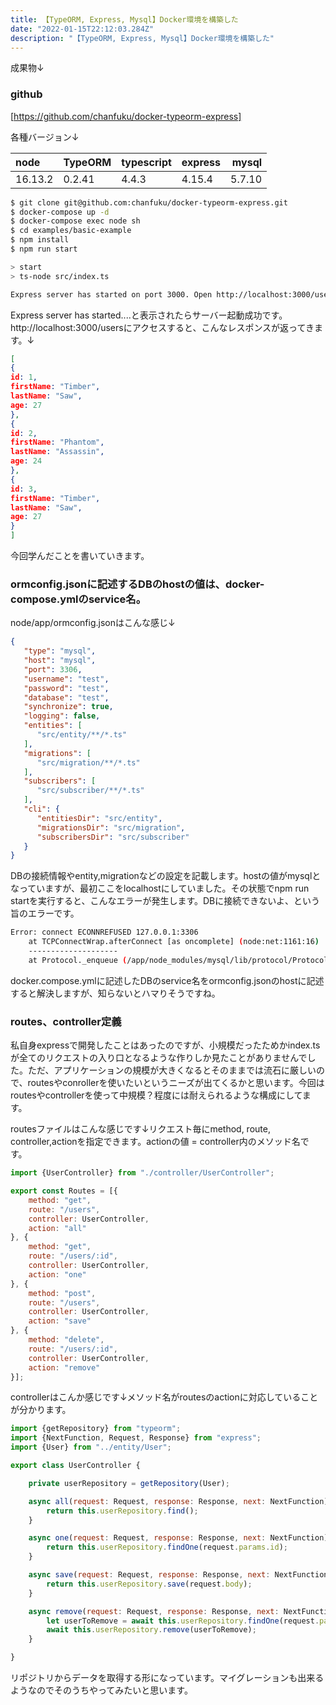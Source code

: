 ```yaml
---
title: 【TypeORM, Express, Mysql】Docker環境を構築した
date: "2022-01-15T22:12:03.284Z"
description: "【TypeORM, Express, Mysql】Docker環境を構築した"
---
```


成果物↓

### github
[https://github.com/chanfuku/docker-typeorm-express]

各種バージョン↓

| node | TypeORM | typescript | express | mysql |
| :--- | :------ |:------ |:------ | ---: |
| 16.13.2 | 0.2.41 |  4.4.3 | 4.15.4 | 5.7.10 |

```bash
$ git clone git@github.com:chanfuku/docker-typeorm-express.git
$ docker-compose up -d
$ docker-compose exec node sh
$ cd examples/basic-example
$ npm install
$ npm run start

> start
> ts-node src/index.ts

Express server has started on port 3000. Open http://localhost:3000/users to see results
```

Express server has started....と表示されたらサーバー起動成功です。http://localhost:3000/usersにアクセスすると、こんなレスポンスが返ってきます。↓

```json
[
{
id: 1,
firstName: "Timber",
lastName: "Saw",
age: 27
},
{
id: 2,
firstName: "Phantom",
lastName: "Assassin",
age: 24
},
{
id: 3,
firstName: "Timber",
lastName: "Saw",
age: 27
}
]
```

今回学んだことを書いていきます。

### ormconfig.jsonに記述するDBのhostの値は、docker-compose.ymlのservice名。

node/app/ormconfig.jsonはこんな感じ↓

```json
{
   "type": "mysql",
   "host": "mysql",
   "port": 3306,
   "username": "test",
   "password": "test",
   "database": "test",
   "synchronize": true,
   "logging": false,
   "entities": [
      "src/entity/**/*.ts"
   ],
   "migrations": [
      "src/migration/**/*.ts"
   ],
   "subscribers": [
      "src/subscriber/**/*.ts"
   ],
   "cli": {
      "entitiesDir": "src/entity",
      "migrationsDir": "src/migration",
      "subscribersDir": "src/subscriber"
   }
}
```

DBの接続情報やentity,migrationなどの設定を記載します。hostの値がmysqlとなっていますが、最初ここをlocalhostにしていました。その状態でnpm run startを実行すると、こんなエラーが発生します。DBに接続できないよ、という旨のエラーです。

```bash
Error: connect ECONNREFUSED 127.0.0.1:3306
    at TCPConnectWrap.afterConnect [as oncomplete] (node:net:1161:16)
    --------------------
    at Protocol._enqueue (/app/node_modules/mysql/lib/protocol/Protocol.js:144:48)
```

docker.compose.ymlに記述したDBのservice名をormconfig.jsonのhostに記述すると解決しますが、知らないとハマりそうですね。

### routes、controller定義

私自身expressで開発したことはあったのですが、小規模だったためかindex.tsが全てのリクエストの入り口となるような作りしか見たことがありませんでした。ただ、アプリケーションの規模が大きくなるとそのままでは流石に厳しいので、routesやconrollerを使いたいというニーズが出てくるかと思います。今回はroutesやcontrollerを使って中規模？程度には耐えられるような構成にしてます。

routesファイルはこんな感じです↓リクエスト毎にmethod, route, controller,actionを指定できます。actionの値 = controller内のメソッド名です。

```javascript
import {UserController} from "./controller/UserController";

export const Routes = [{
    method: "get",
    route: "/users",
    controller: UserController,
    action: "all"
}, {
    method: "get",
    route: "/users/:id",
    controller: UserController,
    action: "one"
}, {
    method: "post",
    route: "/users",
    controller: UserController,
    action: "save"
}, {
    method: "delete",
    route: "/users/:id",
    controller: UserController,
    action: "remove"
}];
```

controllerはこんか感じです↓メソッド名がroutesのactionに対応していることが分かります。

```javascript
import {getRepository} from "typeorm";
import {NextFunction, Request, Response} from "express";
import {User} from "../entity/User";

export class UserController {

    private userRepository = getRepository(User);

    async all(request: Request, response: Response, next: NextFunction) {
        return this.userRepository.find();
    }

    async one(request: Request, response: Response, next: NextFunction) {
        return this.userRepository.findOne(request.params.id);
    }

    async save(request: Request, response: Response, next: NextFunction) {
        return this.userRepository.save(request.body);
    }

    async remove(request: Request, response: Response, next: NextFunction) {
        let userToRemove = await this.userRepository.findOne(request.params.id);
        await this.userRepository.remove(userToRemove);
    }

}
```

リポジトリからデータを取得する形になっています。マイグレーションも出来るようなのでそのうちやってみたいと思います。
